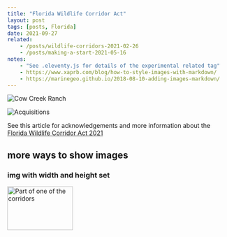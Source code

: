 ```yaml
---
title: "Florida Wildlife Corridor Act"
layout: post
tags: [posts, Florida]
date: 2021-09-27
related:
    - /posts/wildlife-corridors-2021-02-26
    - /posts/making-a-start-2021-05-16
notes: 
    - "See .eleventy.js for details of the experimental related tag"
    - https://www.xaprb.com/blog/how-to-style-images-with-markdown/
    - https://marinegeo.github.io/2018-08-10-adding-images-markdown/
---
```

![Cow Creek Ranch](https://npr.brightspotcdn.com/dims4/default/f788747/2147483647/strip/true/crop/3989x2659+0+0/resize/880x587!/quality/90/?url=http%3A%2F%2Fnpr-brightspot.s3.amazonaws.com%2F0b%2F11%2Fbaab51e54e56bc53ae1f22c07beb%2Fcow-creek-ranch-by-woody-larson.jpeg "Part of the corridor")

![Acquisitions](https://npr.brightspotcdn.com/dims4/default/127fcd4/2147483647/strip/true/crop/4500x3000+0+0/resize/880x587!/quality/90/?url=http%3A%2F%2Fnpr-brightspot.s3.amazonaws.com%2Fbc%2F71%2F2464c9004b338ec99dffc6cb7035%2Fflorida-wildlife-corridor-map.jpeg "Map of the corridors")



See this article for acknowledgements and more information about the [Florida Wildlife Corridor Act 2021](https://wusfnews.wusf.usf.edu/environment/2021-09-22/lawmakers-purchase-land-in-first-steps-toward-implementing-florida-wildlife-corridor-act)

## more ways to show images

### img with width and height set

<img src="https://npr.brightspotcdn.com/dims4/default/f788747/2147483647/strip/true/crop/3989x2659+0+0/resize/880x587!/quality/90/?url=http%3A%2F%2Fnpr-brightspot.s3.amazonaws.com%2F0b%2F11%2Fbaab51e54e56bc53ae1f22c07beb%2Fcow-creek-ranch-by-woody-larson.jpeg" title="Part of one of the corridors" width="150" height="100"/>

